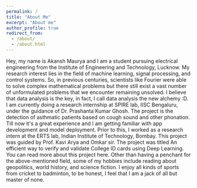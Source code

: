 ```yaml
---
permalink: /
title: "About Me"
excerpt: "About me"
author_profile: true
redirect_from: 
  - /about/
  - /about.html
---
```


Hey, my name is Akansh Maurya and I am a student pursuing electrical engineering from the Institute of Engineering and Technology, Lucknow. My research interest lies in the field of machine learning, signal processing, and control systems. So, in previous centuries, scientists like Fourier were able to solve complex mathematical problems but there still exist a vast number of unformulated problems that we encounter remaining unsolved. I believe that data analysis is the key, in fact, I call data analysis the new alchemy :D. I am currently doing a research internship at SPIRE lab, IISC Bengaluru, under the guidance of Dr. Prashanta Kumar Ghosh. The project is the detection of asthmatic patients based on cough sound and other phonation. Till now it's a great experience and I am getting familiar with app development and model deployment. Prior to this, I worked as a research intern at the ERTS lab, Indian Institute of Technology, Bombay. This project was guided by Prof. Kavi Arya and Omkar sir. The project was titled An efficient way to verify and validate College ID cards using Deep Learning. You can read more about this project here. Other than having a penchant for the above-mentioned field, some of my hobbies include reading about geopolitics, world history, and science fiction. I enjoy all kinds of sports from cricket to badminton, to be honest, I feel that I am a jack of all but master of none.